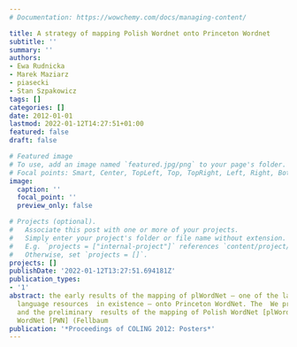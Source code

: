 ```yaml
---
# Documentation: https://wowchemy.com/docs/managing-content/

title: A strategy of mapping Polish Wordnet onto Princeton Wordnet
subtitle: ''
summary: ''
authors:
- Ewa Rudnicka
- Marek Maziarz
- piasecki
- Stan Szpakowicz
tags: []
categories: []
date: 2012-01-01
lastmod: 2022-01-12T14:27:51+01:00
featured: false
draft: false

# Featured image
# To use, add an image named `featured.jpg/png` to your page's folder.
# Focal points: Smart, Center, TopLeft, Top, TopRight, Left, Right, BottomLeft, Bottom, BottomRight.
image:
  caption: ''
  focal_point: ''
  preview_only: false

# Projects (optional).
#   Associate this post with one or more of your projects.
#   Simply enter your project's folder or file name without extension.
#   E.g. `projects = ["internal-project"]` references `content/project/deep-learning/index.md`.
#   Otherwise, set `projects = []`.
projects: []
publishDate: '2022-01-12T13:27:51.694181Z'
publication_types:
- '1'
abstract: the early results of the mapping of plWordNet – one of the largest such
  language resources  in existence – onto Princeton WordNet. The  We present a strategy
  and the preliminary  results of the mapping of Polish WordNet [plWordNet] onto Princeton
  WordNet [PWN] (Fellbaum
publication: '*Proceedings of COLING 2012: Posters*'
---
```


